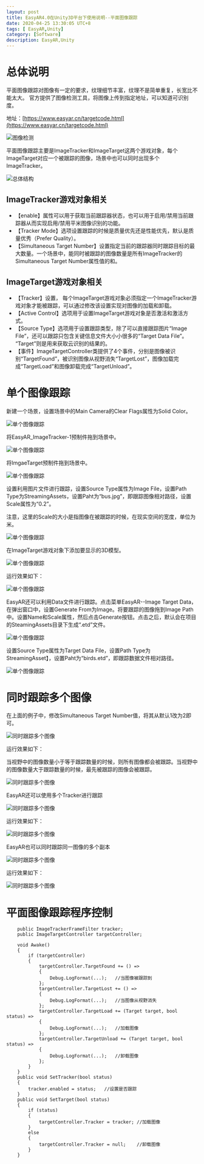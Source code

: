 ```yaml
---
layout: post
title: EasyAR4.0在Unity3D平台下使用说明--平面图像跟踪
date: 2020-04-25 13:30:05 UTC+8
tags: [ EasyAR,Unity]
category: [Software]
description: EasyAR,Unity
---
```


# 总体说明

平面图像跟踪对图像有一定的要求，纹理细节丰富，纹理不是简单重复，长宽比不能太大。	官方提供了图像检测工具，将图像上传到指定地址，可以知道可识别度。

地址：[https://www.easyar.cn/targetcode.html](https://www.easyar.cn/targetcode.html)

<!-- more -->

![图像检测](/images/2020-04-05-ImageTarget-URL.jpg)

平面图像跟踪主要是ImageTracker和ImageTarget这两个游戏对象，每个ImageTarget对应一个被跟踪的图像，场景中也可以同时出现多个ImageTracker。

![总体结构](/images/2020-04-05-ImageTarget-basically-construct.jpg)

## ImageTracker游戏对象相关

- 【enable】属性可以用于获取当前跟踪器状态，也可以用于启用/禁用当前跟踪器从而实现启用/禁用平米图像识别的功能。
- 【Tracker Mode】选项设置跟踪的时候是质量优先还是性能优先，默认是质量优秀（Prefer Quality）。
- 【Simultaneous Target Number】设置指定当前的跟踪器同时跟踪目标的最大数量。一个场景中，能同时被跟踪的图像数量是所有ImageTracker的Simultaneous Target Number属性值的和。

## ImageTarget游戏对象相关

- 【Tracker】设置，	每个ImageTarget游戏对象必须指定一个ImageTracker游戏对象才能被跟踪，可以通过修改该设置实现对图像的加载和卸载。
- 【Active Control】选项用于设置ImageTarget游戏对象是否激活和激活方式。
- 【Source Type】选项用于设置跟踪类型，除了可以直接跟踪图片“Image File”，还可以跟踪只包含关键信息文件大小小很多的“Target Data File”。
	“Target”则是用来获取云识别的结果的。
- 【事件】ImageTargetController类提供了4个事件，分别是图像被识别“TargetFound”，被识别图像从视野消失“TargetLost”，图像加载完成“TargetLoad”和图像卸载完成“TargetUnload”。

# 单个图像跟踪

新建一个场景，设置场景中的Main Camera的Clear Flags属性为Solid Color。

![单个图像跟踪](/images/2020-04-05-ImageTarget-single-01.jpg)

将EasyAR_ImageTracker-1预制件拖到场景中。

![单个图像跟踪](/images/2020-04-05-ImageTarget-single-02.jpg)

将ImgaeTarget预制件拖到场景中。

![单个图像跟踪](/images/2020-04-05-ImageTarget-single-03.jpg)

设置利用图片文件进行跟踪，设置Source Type属性为Image File，设置Path Type为StreamingAssets，设置Paht为“bus.jpg”，即跟踪图像相对路径，设置Scale属性为“0.2”。

注意，这里的Scale的大小是指图像在被跟踪的时候，在现实空间的宽度，单位为米。

![单个图像跟踪](/images/2020-04-05-ImageTarget-single-04.jpg)

在ImageTarget游戏对象下添加要显示的3D模型。

![单个图像跟踪](/images/2020-04-05-ImageTarget-single-05.jpg)

运行效果如下：

![单个图像跟踪](/images/2020-04-05-ImageTarget-single-06.jpg)

EasyAR还可以利用Data文件进行跟踪。点击菜单EasyAR--Image Target Data，在弹出窗口中，设置Generate From为Image。将要跟踪的图像拖到Image Path中。设置Name和Scale属性，然后点击Generate按钮。点击之后，默认会在项目的SteamingAssets目录下生成“.etd”文件。

![单个图像跟踪](/images/2020-04-05-ImageTarget-single-07.jpg)

设置Source Type属性为Target Data File，设置Path Type为StreamingAsset】，设置Paht为“birds.etd”，即跟踪数据文件相对路径。

![单个图像跟踪](/images/2020-04-05-ImageTarget-single-08.jpg)

# 同时跟踪多个图像

在上面的例子中，修改Simultaneous Target Number值，将其从默认1改为2即可。

![同时跟踪多个图像](/images/2020-04-05-ImageTarget-multi-01.jpg)

运行效果如下：

当视野中的图像数量小于等于跟踪数量的时候，则所有图像都会被跟踪。当视野中的图像数量大于跟踪数量的时候，最先被跟踪的图像会被跟踪。

![同时跟踪多个图像](/images/2020-04-05-ImageTarget-multi-02.jpg)

EasyAR还可以使用多个Tracker进行跟踪

![同时跟踪多个图像](/images/2020-04-05-ImageTarget-multi-03.jpg)

运行效果如下：

![同时跟踪多个图像](/images/2020-04-05-ImageTarget-multi-04.jpg)

EasyAR也可以同时跟踪同一图像的多个副本

![同时跟踪多个图像](/images/2020-04-05-ImageTarget-multi-05.jpg)

运行效果如下：

![同时跟踪多个图像](/images/2020-04-05-ImageTarget-multi-06.jpg)

# 平面图像跟踪程序控制

```
    public ImageTrackerFrameFilter tracker;
    public ImageTargetController targetController;

    void Awake()
    {
        if (targetController)
        {
            targetController.TargetFound += () =>
            {
                Debug.LogFormat(...);	//当图像被跟踪到
            };
            targetController.TargetLost += () =>
            {
                Debug.LogFormat(...);	//当图像从视野消失
            };
            targetController.TargetLoad += (Target target, bool status) =>
            {
                Debug.LogFormat(...);	//加载图像
            };
            targetController.TargetUnload += (Target target, bool status) =>
            {
                Debug.LogFormat(...);	//卸载图像
            };
        }
    }
    public void SetTracker(bool status)
    {
        tracker.enabled = status;	//设置是否跟踪
    }
    public void SetTarget(bool status)
    {
        if (status)
        {
            targetController.Tracker = tracker; //加载图像
        }
        else
        {
            targetController.Tracker = null;    //卸载图像
        }
    }
```